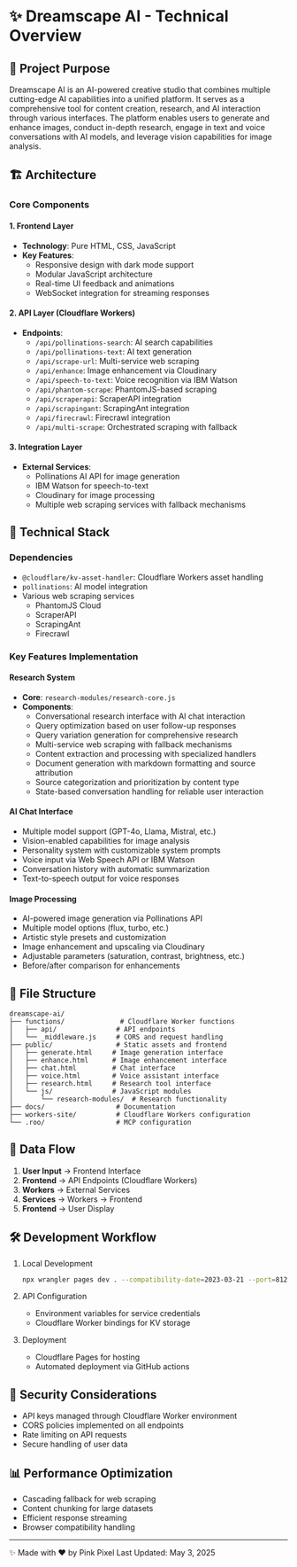 # ✨ Dreamscape AI - Technical Overview

## 🎯 Project Purpose
Dreamscape AI is an AI-powered creative studio that combines multiple cutting-edge AI capabilities into a unified platform. It serves as a comprehensive tool for content creation, research, and AI interaction through various interfaces. The platform enables users to generate and enhance images, conduct in-depth research, engage in text and voice conversations with AI models, and leverage vision capabilities for image analysis.

## 🏗️ Architecture

### Core Components

#### 1. Frontend Layer
- **Technology**: Pure HTML, CSS, JavaScript
- **Key Features**:
  - Responsive design with dark mode support
  - Modular JavaScript architecture
  - Real-time UI feedback and animations
  - WebSocket integration for streaming responses

#### 2. API Layer (Cloudflare Workers)
- **Endpoints**:
  - `/api/pollinations-search`: AI search capabilities
  - `/api/pollinations-text`: AI text generation
  - `/api/scrape-url`: Multi-service web scraping
  - `/api/enhance`: Image enhancement via Cloudinary
  - `/api/speech-to-text`: Voice recognition via IBM Watson
  - `/api/phantom-scrape`: PhantomJS-based scraping
  - `/api/scraperapi`: ScraperAPI integration
  - `/api/scrapingant`: ScrapingAnt integration
  - `/api/firecrawl`: Firecrawl integration
  - `/api/multi-scrape`: Orchestrated scraping with fallback

#### 3. Integration Layer
- **External Services**:
  - Pollinations AI API for image generation
  - IBM Watson for speech-to-text
  - Cloudinary for image processing
  - Multiple web scraping services with fallback mechanisms

## 🔧 Technical Stack

### Dependencies
- `@cloudflare/kv-asset-handler`: Cloudflare Workers asset handling
- `pollinations`: AI model integration
- Various web scraping services
  - PhantomJS Cloud
  - ScraperAPI
  - ScrapingAnt
  - Firecrawl

### Key Features Implementation

#### Research System
- **Core**: `research-modules/research-core.js`
- **Components**:
  - Conversational research interface with AI chat interaction
  - Query optimization based on user follow-up responses
  - Query variation generation for comprehensive research
  - Multi-service web scraping with fallback mechanisms
  - Content extraction and processing with specialized handlers
  - Document generation with markdown formatting and source attribution
  - Source categorization and prioritization by content type
  - State-based conversation handling for reliable user interaction

#### AI Chat Interface
- Multiple model support (GPT-4o, Llama, Mistral, etc.)
- Vision-enabled capabilities for image analysis
- Personality system with customizable system prompts
- Voice input via Web Speech API or IBM Watson
- Conversation history with automatic summarization
- Text-to-speech output for voice responses

#### Image Processing
- AI-powered image generation via Pollinations API
- Multiple model options (flux, turbo, etc.)
- Artistic style presets and customization
- Image enhancement and upscaling via Cloudinary
- Adjustable parameters (saturation, contrast, brightness, etc.)
- Before/after comparison for enhancements

## 📁 File Structure

```
dreamscape-ai/
├── functions/              # Cloudflare Worker functions
│   ├── api/               # API endpoints
│   └── _middleware.js     # CORS and request handling
├── public/                # Static assets and frontend
│   ├── generate.html     # Image generation interface
│   ├── enhance.html      # Image enhancement interface
│   ├── chat.html         # Chat interface
│   ├── voice.html        # Voice assistant interface
│   ├── research.html     # Research tool interface
│   └── js/               # JavaScript modules
│       └── research-modules/  # Research functionality
├── docs/                  # Documentation
├── workers-site/          # Cloudflare Workers configuration
└── .roo/                  # MCP configuration
```

## 🔄 Data Flow

1. **User Input** → Frontend Interface
2. **Frontend** → API Endpoints (Cloudflare Workers)
3. **Workers** → External Services
4. **Services** → Workers → Frontend
5. **Frontend** → User Display

## 🛠️ Development Workflow

1. Local Development
   ```bash
   npx wrangler pages dev . --compatibility-date=2023-03-21 --port=8123
   ```

2. API Configuration
   - Environment variables for service credentials
   - Cloudflare Worker bindings for KV storage

3. Deployment
   - Cloudflare Pages for hosting
   - Automated deployment via GitHub actions

## 🔐 Security Considerations

- API keys managed through Cloudflare Worker environment
- CORS policies implemented on all endpoints
- Rate limiting on API requests
- Secure handling of user data

## 📊 Performance Optimization

- Cascading fallback for web scraping
- Content chunking for large datasets
- Efficient response streaming
- Browser compatibility handling

---

✨ Made with ❤️ by Pink Pixel
Last Updated: May 3, 2025
